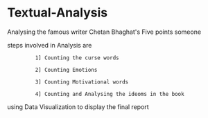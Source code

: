 # Textual-Analysis

Analysing the famous writer Chetan Bhaghat's Five points someone

steps involved in Analysis are

             1] Counting the curse words

             2] Counting Emotions 

             3] Counting Motivational words

             4] Counting and Analysing the ideoms in the book


using Data Visualization to display the final report

             
